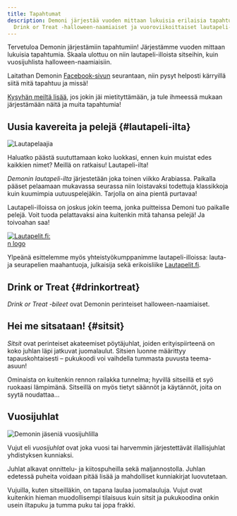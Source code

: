 ```yaml
---
title: Tapahtumat
description: Demoni järjestää vuoden mittaan lukuisia erilaisia tapahtumia, kuten
  Drink or Treat -halloween-naamiaiset ja vuoroviikoittaiset lautapeli-illat.
---
```


Tervetuloa Demonin järjestämiin tapahtumiin! Järjestämme vuoden mittaan lukuisia tapahtumia. Skaala ulottuu on niin lautapeli-illoista sitseihin, kuin vuosijuhlista halloween-naamiaisiin.

Laitathan Demonin [Facebook-sivun](https://www.facebook.com/opiskelijayhdistysdemoni/) seurantaan, niin pysyt helposti kärryillä siitä mitä tapahtuu ja missä!

[Kysyhän meiltä lisää](#yhteystiedot), jos jokin jäi mietityttämään, ja tule ihmeessä mukaan järjestämään näitä ja muita tapahtumia!

## Uusia kavereita ja pelejä {#lautapeli-ilta}

![Lautapelaajia](/assets/photos/lautapeli-ilta.jpg)

Haluatko päästä suututtamaan koko luokkasi, ennen kuin muistat edes kaikkien nimet? Meillä on ratkaisu! Lautapeli-ilta!

*Demonin lautapeli-ilta* järjestetään joka toinen viikko Arabiassa. Paikalla pääset pelaamaan mukavassa seurassa niin loistavaksi todettuja klassikkoja kuin kuumimpia uutuuspelejäkin. Tarjolla on aina pientä purtavaa!

Lautapeli-illoissa on joskus jokin teema, jonka puitteissa Demoni tuo paikalle pelejä. Voit tuoda pelattavaksi aina kuitenkin mitä tahansa pelejä! Ja toivoahan saa!

<a href="https://www.lautapelit.fi/"><img src="/assets/yhteistyo-lautapelit-fi.png" alt="Lautapelit.fi:n logo" style="max-width: 20%;"></a>

Ylpeänä esittelemme myös yhteistyökumppanimme lautapeli-illoissa: lauta- ja seurapelien maahantuoja, julkaisija sekä erikoisliike [Lautapelit.fi](https://www.lautapelit.fi/).

## Drink or Treat {#drinkortreat}

*Drink or Treat -bileet* ovat Demonin perinteiset halloween-naamiaiset.

## Hei me sitsataan! {#sitsit}

*Sitsit* ovat perinteiset akateemiset pöytäjuhlat, joiden erityispiirteenä on koko juhlan läpi jatkuvat juomalaulut. Sitsien luonne määrittyy tapauskohtaisesti – pukukoodi voi vaihdella tummasta puvusta teema-asuun!

Ominaista on kuitenkin rennon railakka tunnelma; hyvillä sitseillä et syö ruokaasi lämpimänä. Sitseillä on myös tietyt säännöt ja käytännöt, joita on syytä noudattaa...

## Vuosijuhlat

![Demonin jäseniä vuosijuhlilla](/assets/photos/vujut.jpg#left)

Vujut eli *vuosijuhlat* ovat joka vuosi tai harvemmin järjestettävät illallisjuhlat yhdistyksen kunniaksi.

Juhlat alkavat onnittelu- ja kiitospuheilla sekä maljannostolla. Juhlan edetessä puheita voidaan pitää lisää ja mahdolliset kunniakirjat luovutetaan.

Vujuilla, kuten sitseilläkin, on tapana laulaa juomalauluja. Vujut ovat kuitenkin hieman muodollisempi tilaisuus kuin sitsit ja pukukoodina onkin usein iltapuku ja tumma puku tai jopa frakki.
